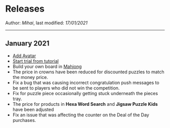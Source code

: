 ﻿# Releases

Author: *Mihai*, last modified: _17/01/2021_

---

## January 2021

* [Add Avatar](https://mihaimihaila.github.io/frenzygames/docs/add-avatar.html)
* [Start trial from tutorial](https://mihaimihaila.github.io/frenzygames/docs/onboarding-trial.html)
* Build your own board in [Mahjong](https://www.microsoft.com/store/apps/9ppqd15kdtqx?cid=github)
* The price in crowns have been reduced for discounted puzzles to match the money price.
* Fix a bug that was causing incorrect congratulation push messages to be sent to players who did not win the competition.
* Fix for puzzle piece occasionally getting stuck underneath the pieces tray.
* The price for products in **Hexa Word Search** and __Jigsaw Puzzle Kids__ have been adjusted
* Fix an issue that was affecting the counter on the Deal of the Day purchases.
